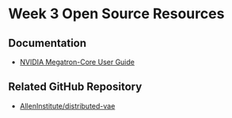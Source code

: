 # Week 3 Open Source Resources 

## Documentation
- [NVIDIA Megatron-Core User Guide](https://docs.nvidia.com/megatron-core/developer-guide/latest/user-guide/index.html)

## Related GitHub Repository
- [AllenInstitute/distributed-vae](https://github.com/AllenInstitute/distributed-vae)
